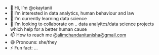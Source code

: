 - 👋 Hi, I’m @okaytanii
- 👀 I’m interested in data analytics, human behaviour and law
- 🌱 I’m currently learning data science 
- 💞️ I’m looking to collaborate on .. data analyitcs/data science projects which help for a better human cause
- 📫 How to reach me @alimchandanitanisha@gmail.com
- 😄 Pronouns: she/they 
- ⚡ Fun fact: ...

<!---
okaytanii/okaytanii is a ✨ special ✨ repository because its `README.md` (this file) appears on your GitHub profile.
You can click the Preview link to take a look at your changes.
--->
